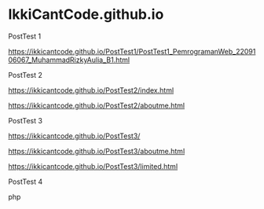 # IkkiCantCode.github.io
PostTest 1

https://ikkicantcode.github.io/PostTest1/PostTest1_PemrogramanWeb_2209106067_MuhammadRizkyAulia_B1.html

PostTest 2

https://ikkicantcode.github.io/PostTest2/index.html

https://ikkicantcode.github.io/PostTest2/aboutme.html

PostTest 3

https://ikkicantcode.github.io/PostTest3/

https://ikkicantcode.github.io/PostTest3/aboutme.html

https://ikkicantcode.github.io/PostTest3/limited.html

PostTest 4

php

